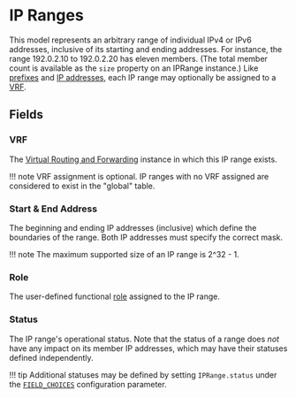 # IP Ranges

This model represents an arbitrary range of individual IPv4 or IPv6 addresses, inclusive of its starting and ending addresses. For instance, the range 192.0.2.10 to 192.0.2.20 has eleven members. (The total member count is available as the `size` property on an IPRange instance.) Like [prefixes](./prefix.md) and [IP addresses](./ipaddress.md), each IP range may optionally be assigned to a [VRF](./vrf.md).

## Fields

### VRF

The [Virtual Routing and Forwarding](./vrf.md) instance in which this IP range exists.

!!! note
    VRF assignment is optional. IP ranges with no VRF assigned are considered to exist in the "global" table.

### Start & End Address

The beginning and ending IP addresses (inclusive) which define the boundaries of the range. Both IP addresses must specify the correct mask.

!!! note
    The maximum supported size of an IP range is 2^32 - 1.

### Role

The user-defined functional [role](./role.md) assigned to the IP range.

### Status

The IP range's operational status. Note that the status of a range does _not_ have any impact on its member IP addresses, which may have their statuses defined independently.

!!! tip
    Additional statuses may be defined by setting `IPRange.status` under the [`FIELD_CHOICES`](../../configuration/data-validation.md#field_choices) configuration parameter.
